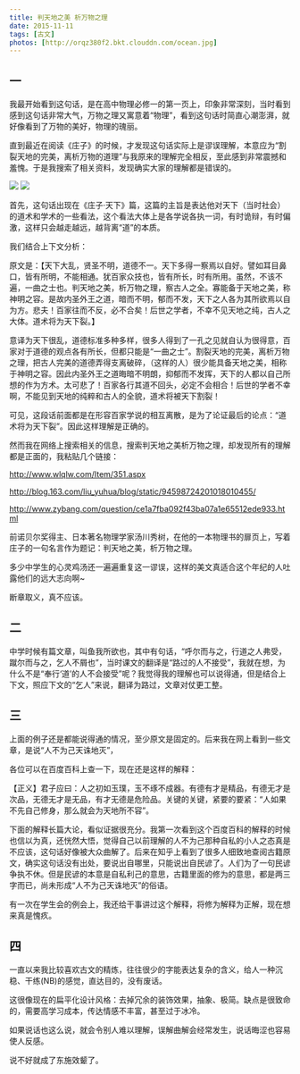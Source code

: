 ```yaml
---
title: 判天地之美 析万物之理
date: 2015-11-11
tags: [古文]
photos: [http://orqz380f2.bkt.clouddn.com/ocean.jpg]
---
```


## 一

我最开始看到这句话，是在高中物理必修一的第一页上，印象非常深刻，当时看到感到这句话非常大气，万物之理又寓意着“物理”，看到这句话时简直心潮澎湃，就好像看到了万物的美好，物理的瑰丽。

直到最近在阅读《庄子》的时候，才发现这句话实际上是谬误理解，本意应为“割裂天地的完美，离析万物的道理”与我原来的理解完全相反，至此感到非常震撼和羞愧。于是我搜索了相关资料，发现确实大家的理解都是错误的。

![](http://orqz380f2.bkt.clouddn.com/W020100827536594736599.jpg)
![](http://orqz380f2.bkt.clouddn.com/W020110712351770832730.jpg)



首先，这句话出现在《庄子·天下》篇，这篇的主旨是表达他对天下（当时社会）的道术和学术的一些看法，这个看法大体上是各学说各执一词，有时诡辩，有时偏激，这样只会越走越远，越背离“道”的本质。

我们结合上下文分析：

原文是：【天下大乱，贤圣不明，道德不一。天下多得一察焉以自好。譬如耳目鼻口，皆有所明，不能相通。犹百家众技也，皆有所长，时有所用。虽然，不该不遍，一曲之士也。判天地之美，析万物之理，察古人之全。寡能备于天地之美，称神明之容。是故内圣外王之道，暗而不明，郁而不发，天下之人各为其所欲焉以自为方。悲夫！百家往而不反，必不合矣！后世之学者，不幸不见天地之纯，古人之大体。道术将为天下裂。】

意译为天下很乱，道德标准多种多样，很多人得到了一孔之见就自认为很得意，百家对于道德的观点各有所长，但都只能是“一曲之士”。割裂天地的完美，离析万物之理，把古人完美的道德弄得支离破碎，（这样的人）很少能具备天地之美，相称于神明之容。因此内圣外王之道晦暗不明朗，抑郁而不发挥，天下的人都以自己所想的作为方术。太可悲了！百家各行其道不回头，必定不会相合！后世的学者不幸啊，不能见到天地的纯粹和古人的全貌，道术将被天下割裂！

可见，这段话前面都是在形容百家学说的相互离散，是为了论证最后的论点：“道术将为天下裂”。因此这样理解是正确的。



然而我在网络上搜索相关的信息，搜索判天地之美析万物之理，却发现所有的理解都是正面的，我粘贴几个链接：

http://www.wlqlw.com/Item/351.aspx

http://blog.163.com/liu_yuhua/blog/static/94598724201018010455/

http://www.zybang.com/question/ce1a7fba092f43ba07a1e65512ede933.html

前诺贝尔奖得主、日本著名物理学家汤川秀树，在他的一本物理书的扉页上，写着庄子的一句名言作为题记：判天地之美，析万物之理。

多少中学生的心灵鸡汤还一遍遍重复这一谬误，这样的美文真适合这个年纪的人吐露他们的远大志向啊~

断章取义，真不应该。

## 二

中学时候有篇文章，叫鱼我所欲也，其中有句话，“呼尔而与之，行道之人弗受，蹴尔而与之，乞人不屑也”，当时课文的翻译是“路过的人不接受”，我就在想，为什么不是“奉行‘道’的人不会接受”呢？我觉得我的理解也可以说得通，但是结合上下文，照应下文的“乞人”来说，翻译为路过，文章对仗更工整。

## 三

上面的例子还是都能说得通的情况，至少原文是固定的。后来我在网上看到一些文章，是说“人不为己天诛地灭”，

各位可以在百度百科上查一下，现在还是这样的解释：

【正义】君子应曰：人之初如玉璞，玉不琢不成器。有德有才是精品，有德无才是次品，无德无才是无品，有才无德是危险品。关键的关键，紧要的要紧：“人如果不先自己修身，那么就会为天地所不容”。

下面的解释长篇大论，看似证据很充分。我第一次看到这个百度百科的解释的时候也信以为真，还恍然大悟，觉得自己以前理解的人不为己那种自私的小人之态真是不应该，这句话好像被大众曲解了。后来在知乎上看到了很多人细致地查阅古籍原文，确实这句话没有出处，要说出自哪里，只能说出自民谚了。人们为了一句民谚争执不休。但是民谚的本意是自私利己的意思，古籍里面的修为的意思，都是两三字而已，尚未形成“人不为己天诛地灭”的俗语。

有一次在学生会的例会上，我还给干事讲过这个解释，将修为解释为正解，现在想来真是愧疚。

## 四

一直以来我比较喜欢古文的精炼，往往很少的字能表达复杂的含义，给人一种沉稳、干练(NB)的感觉，直达目的，没有废话。

这很像现在的扁平化设计风格：去掉冗余的装饰效果，抽象、极简。缺点是很致命的，需要高学习成本，传达情感不丰富，甚至过于冰冷。

如果说话也这么说，就会令别人难以理解，误解曲解会经常发生，说话晦涩也容易使人反感。

说不好就成了东施效颦了。
